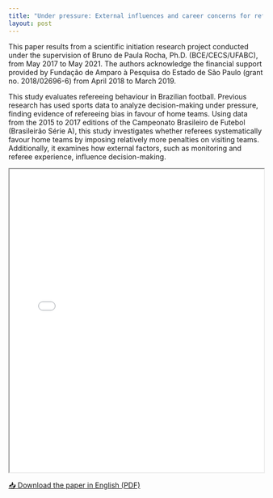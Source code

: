 ```yaml
---
title: "Under pressure: External influences and career concerns for refereeing activities in Brazilian football (August 2020)"
layout: post
---
```


This paper results from a scientific initiation research project conducted under the supervision of Bruno de Paula Rocha, Ph.D. (BCE/CECS/UFABC), from May 2017 to May 2021. The authors acknowledge the financial support provided by Fundação de Amparo à Pesquisa do Estado de São Paulo (grant no. 2018/02696-6) from April 2018 to March 2019.

This study evaluates refereeing behaviour in Brazilian football. Previous research has used sports data to analyze decision-making under pressure, finding evidence of refereeing bias in favour of home teams. Using data from the 2015 to 2017 editions of the Campeonato Brasileiro de Futebol (Brasileirão Série A), this study investigates whether referees systematically favour home teams by imposing relatively more penalties on visiting teams. Additionally, it examines how external factors, such as monitoring and referee experience, influence decision-making.

<iframe src="/assets/files/202008_English.pdf" width="100%" height="600px"></iframe>

[📥 Download the paper in English (PDF)](/assets/files/202008_English.pdf)
